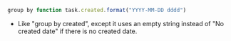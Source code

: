 <!-- placeholder to force blank line before included text -->


```javascript
group by function task.created.format("YYYY-MM-DD dddd")
```

- Like "group by created", except it uses an empty string instead of "No created date" if there is no created date.


<!-- placeholder to force blank line after included text -->
